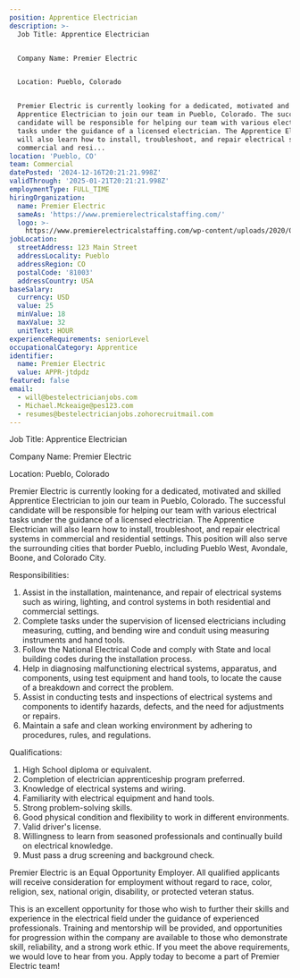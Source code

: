 ```yaml
---
position: Apprentice Electrician
description: >-
  Job Title: Apprentice Electrician


  Company Name: Premier Electric


  Location: Pueblo, Colorado


  Premier Electric is currently looking for a dedicated, motivated and skilled
  Apprentice Electrician to join our team in Pueblo, Colorado. The successful
  candidate will be responsible for helping our team with various electrical
  tasks under the guidance of a licensed electrician. The Apprentice Electrician
  will also learn how to install, troubleshoot, and repair electrical systems in
  commercial and resi...
location: 'Pueblo, CO'
team: Commercial
datePosted: '2024-12-16T20:21:21.998Z'
validThrough: '2025-01-21T20:21:21.998Z'
employmentType: FULL_TIME
hiringOrganization:
  name: Premier Electric
  sameAs: 'https://www.premierelectricalstaffing.com/'
  logo: >-
    https://www.premierelectricalstaffing.com/wp-content/uploads/2020/05/Premier-Electrical-Staffing-logo.png
jobLocation:
  streetAddress: 123 Main Street
  addressLocality: Pueblo
  addressRegion: CO
  postalCode: '81003'
  addressCountry: USA
baseSalary:
  currency: USD
  value: 25
  minValue: 18
  maxValue: 32
  unitText: HOUR
experienceRequirements: seniorLevel
occupationalCategory: Apprentice
identifier:
  name: Premier Electric
  value: APPR-jtdpdz
featured: false
email:
  - will@bestelectricianjobs.com
  - Michael.Mckeaige@pes123.com
  - resumes@bestelectricianjobs.zohorecruitmail.com
---
```




Job Title: Apprentice Electrician

Company Name: Premier Electric

Location: Pueblo, Colorado

Premier Electric is currently looking for a dedicated, motivated and skilled Apprentice Electrician to join our team in Pueblo, Colorado. The successful candidate will be responsible for helping our team with various electrical tasks under the guidance of a licensed electrician. The Apprentice Electrician will also learn how to install, troubleshoot, and repair electrical systems in commercial and residential settings. This position will also serve the surrounding cities that border Pueblo, including Pueblo West, Avondale, Boone, and Colorado City.

Responsibilities:

1. Assist in the installation, maintenance, and repair of electrical systems such as wiring, lighting, and control systems in both residential and commercial settings.
2. Complete tasks under the supervision of licensed electricians including measuring, cutting, and bending wire and conduit using measuring instruments and hand tools.
3. Follow the National Electrical Code and comply with State and local building codes during the installation process.
4. Help in diagnosing malfunctioning electrical systems, apparatus, and components, using test equipment and hand tools, to locate the cause of a breakdown and correct the problem.
5. Assist in conducting tests and inspections of electrical systems and components to identify hazards, defects, and the need for adjustments or repairs.
6. Maintain a safe and clean working environment by adhering to procedures, rules, and regulations.

Qualifications:

1. High School diploma or equivalent.
2. Completion of electrician apprenticeship program preferred.
3. Knowledge of electrical systems and wiring.
4. Familiarity with electrical equipment and hand tools.
5. Strong problem-solving skills.
6. Good physical condition and flexibility to work in different environments.
7. Valid driver's license.
8. Willingness to learn from seasoned professionals and continually build on electrical knowledge.
9. Must pass a drug screening and background check.

Premier Electric is an Equal Opportunity Employer. All qualified applicants will receive consideration for employment without regard to race, color, religion, sex, national origin, disability, or protected veteran status. 

This is an excellent opportunity for those who wish to further their skills and experience in the electrical field under the guidance of experienced professionals. Training and mentorship will be provided, and opportunities for progression within the company are available to those who demonstrate skill, reliability, and a strong work ethic. If you meet the above requirements, we would love to hear from you. Apply today to become a part of Premier Electric team!
